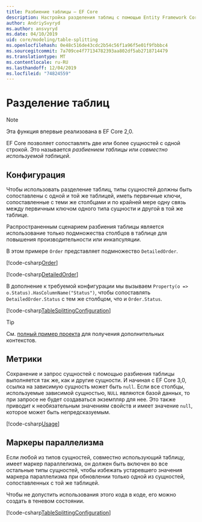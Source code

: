 ```yaml
---
title: Разбиение таблицы — EF Core
description: Настройка разделения таблиц с помощью Entity Framework Core
author: AndriySvyryd
ms.author: ansvyryd
ms.date: 04/10/2019
uid: core/modeling/table-splitting
ms.openlocfilehash: 0e48c516de43cdc2b54c56f1a96f5e01f9fbbbc4
ms.sourcegitcommit: 7a709ce4f77134782393aa802df5ab2718714479
ms.translationtype: MT
ms.contentlocale: ru-RU
ms.lasthandoff: 12/04/2019
ms.locfileid: "74824559"
---
```

# <a name="table-splitting"></a>Разделение таблиц

>[!NOTE]
> Эта функция впервые реализована в EF Core 2,0.

EF Core позволяет сопоставлять две или более сущностей с одной строкой. Это называется _разбиением таблицы_ или _совместно используемой таблицей_.

## <a name="configuration"></a>Конфигурация

Чтобы использовать разделение таблиц, типы сущностей должны быть сопоставлены с одной и той же таблицей, иметь первичные ключи, сопоставленные с теми же столбцами и по крайней мере одну связь между первичным ключом одного типа сущности и другой в той же таблице.

Распространенным сценарием разбиения таблицы является использование только подмножества столбцов в таблице для повышения производительности или инкапсуляции.

В этом примере `Order` представляет подмножество `DetailedOrder`.

[!code-csharp[Order](../../../samples/core/Modeling/TableSplitting/Order.cs?name=Order)]

[!code-csharp[DetailedOrder](../../../samples/core/Modeling/TableSplitting/DetailedOrder.cs?name=DetailedOrder)]

В дополнение к требуемой конфигурации мы вызываем `Property(o => o.Status).HasColumnName("Status")`, чтобы сопоставлять `DetailedOrder.Status` с тем же столбцом, что и `Order.Status`.

[!code-csharp[TableSplittingConfiguration](../../../samples/core/Modeling/TableSplitting/TableSplittingContext.cs?name=TableSplitting&highlight=3)]

> [!TIP]
> См. [полный пример проекта](https://github.com/aspnet/EntityFramework.Docs/tree/master/samples/core/Modeling/TableSplitting) для получения дополнительных контекстов.

## <a name="usage"></a>Метрики

Сохранение и запрос сущностей с помощью разбиения таблицы выполняется так же, как и другие сущности. И начиная с EF Core 3,0, ссылка на зависимую сущность может быть `null`. Если все столбцы, используемые зависимой сущностью, `NULL` являются базой данных, то при запросе не будет создаваться экземпляр для нее. Это также приводит к необязательным значениям свойств и имеет значение `null`, которое может быть непредсказуемым.

[!code-csharp[Usage](../../../samples/core/Modeling/TableSplitting/Program.cs?name=Usage)]

## <a name="concurrency-tokens"></a>Маркеры параллелизма

Если любой из типов сущностей, совместно использующий таблицу, имеет маркер параллелизма, он должен быть включен во все остальные типы сущностей, чтобы избежать устаревшего значения маркера параллелизма при обновлении только одной из сущностей, сопоставленных с той же таблицей.

Чтобы не допустить использования этого кода в коде, его можно создать в теневом состоянии.

[!code-csharp[TableSplittingConfiguration](../../../samples/core/Modeling/TableSplitting/TableSplittingContext.cs?name=ConcurrencyToken&highlight=2)]

